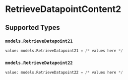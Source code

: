 # RetrieveDatapointContent2


## Supported Types

### `models.RetrieveDatapoint21`

```python
value: models.RetrieveDatapoint21 = /* values here */
```

### `models.RetrieveDatapoint22`

```python
value: models.RetrieveDatapoint22 = /* values here */
```

